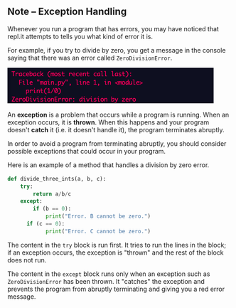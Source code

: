 ## Note – Exception Handling


Whenever you run a program that has errors, you may have noticed that repl.it attempts to tells you what kind of error it is. 

For example, if you try to divide by zero, you get a message in the console saying that there was an error called `ZeroDivisionError`.

![](../../Images/Zero_Division_Error.png)

An **exception** is a problem that occurs while a program is running. When an exception occurs, it is **thrown**. When this happens and your program doesn't **catch** it (i.e. it doesn't handle it), the program terminates abruptly. 


In order to avoid a program from terminating abruptly, you should consider possible exceptions that could occur in your program.

Here is an example of a method that handles a division by zero error.

```python
def divide_three_ints(a, b, c):
    try:
  		return a/b/c
  	except:
  		if (b == 0):
  			print("Error. B cannot be zero.")
      if (c == 0):
  			print("Error. C cannot be zero.")
```

The content in the `try` block is run first. It tries to run the lines in the block; if an exception occurs, the exception is "thrown" and the rest of the block does not run. 

The content in the `except` block runs only when an exception such as `ZeroDivisionError` has been thrown. It "catches" the exception and prevents the program from abruptly terminating and giving you a red error message.
